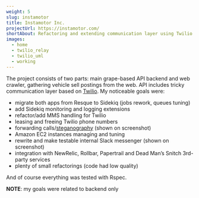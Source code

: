 ```yaml
---
weight: 5
slug: instamotor
title: Instamotor Inc.
projectUrl: https://instamotor.com/
shortAbout: Refactoring and extending communication layer using Twilio
images:
  - home
  - twilio_relay
  - twilio_uml
  - working
---
```


The project consists of two parts: main grape-based API backend and web crawler, gathering vehicle sell postings from the web.
API includes tricky communication layer based on [Twilio](https://www.twilio.com).
My noticeable goals were:

- migrate both apps from Resque to Sidekiq (jobs rework, queues tuning)
- add Sidekiq monitoring and logging extensions
- refactor/add MMS handling for Twilio
- leasing and freeing Twilio phone numbers
- forwarding calls/[steganography](https://en.wikipedia.org/wiki/Steganography) (shown on screenshot)
- Amazon EC2 instances managing and tuning
- rewrite and make testable internal Slack messenger (shown on screenshot)
- integration with NewRelic, Rollbar, Papertrail and Dead Man’s Snitch 3rd-party services
- plenty of small refactorings (code had low quality)

And of course everything was tested with Rspec.

**NOTE**: my goals were related to backend only
